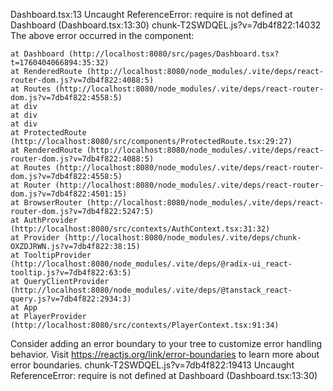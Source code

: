 
Dashboard.tsx:13 Uncaught ReferenceError: require is not defined
    at Dashboard (Dashboard.tsx:13:30)
chunk-T2SWDQEL.js?v=7db4f822:14032 The above error occurred in the <Dashboard> component:

    at Dashboard (http://localhost:8080/src/pages/Dashboard.tsx?t=1760404066894:35:32)
    at RenderedRoute (http://localhost:8080/node_modules/.vite/deps/react-router-dom.js?v=7db4f822:4088:5)
    at Routes (http://localhost:8080/node_modules/.vite/deps/react-router-dom.js?v=7db4f822:4558:5)
    at div
    at div
    at div
    at ProtectedRoute (http://localhost:8080/src/components/ProtectedRoute.tsx:29:27)
    at RenderedRoute (http://localhost:8080/node_modules/.vite/deps/react-router-dom.js?v=7db4f822:4088:5)
    at Routes (http://localhost:8080/node_modules/.vite/deps/react-router-dom.js?v=7db4f822:4558:5)
    at Router (http://localhost:8080/node_modules/.vite/deps/react-router-dom.js?v=7db4f822:4501:15)
    at BrowserRouter (http://localhost:8080/node_modules/.vite/deps/react-router-dom.js?v=7db4f822:5247:5)
    at AuthProvider (http://localhost:8080/src/contexts/AuthContext.tsx:31:32)
    at Provider (http://localhost:8080/node_modules/.vite/deps/chunk-OXZDJRWN.js?v=7db4f822:38:15)
    at TooltipProvider (http://localhost:8080/node_modules/.vite/deps/@radix-ui_react-tooltip.js?v=7db4f822:63:5)
    at QueryClientProvider (http://localhost:8080/node_modules/.vite/deps/@tanstack_react-query.js?v=7db4f822:2934:3)
    at App
    at PlayerProvider (http://localhost:8080/src/contexts/PlayerContext.tsx:91:34)

Consider adding an error boundary to your tree to customize error handling behavior.
Visit https://reactjs.org/link/error-boundaries to learn more about error boundaries.
chunk-T2SWDQEL.js?v=7db4f822:19413 Uncaught ReferenceError: require is not defined
    at Dashboard (Dashboard.tsx:13:30)
